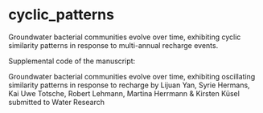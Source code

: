 # cyclic_patterns
Groundwater bacterial communities evolve over time, exhibiting cyclic similarity patterns in response to multi-annual recharge events.

Supplemental code of the manuscript:

Groundwater bacterial communities evolve over time, exhibiting oscillating similarity patterns in response to recharge
by Lijuan Yan, Syrie Hermans, Kai Uwe Totsche, Robert Lehmann, Martina Herrmann & Kirsten Küsel
submitted to Water Research
